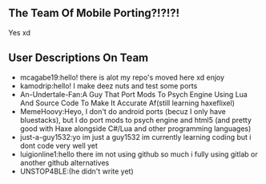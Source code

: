## The Team Of Mobile Porting?!?!?!
Yes xd

## User Descriptions On Team
* mcagabe19:hello! there is alot my repo's moved here xd enjoy
* kamodrip:hello! I make deez nuts and test some ports
* An-Undertale-Fan:A Guy That Port Mods To Psych Engine Using Lua And Source Code To Make It Accurate Af(still learning haxeflixel)
* MemeHoovy:Heyo, I don't do android ports (becuz I only have bluestacks), but I do port mods to psych engine and html5 (and pretty good with Haxe alongside C#/Lua and other programming languages)
* just-a-guy1532:yo im just a guy1532 im currently learning coding but i dont code very well yet
* luigionline1:hello there im not using github so much i fully using gitlab or another github alternatives
* UNSTOP4BLE:(he didn't write yet)
